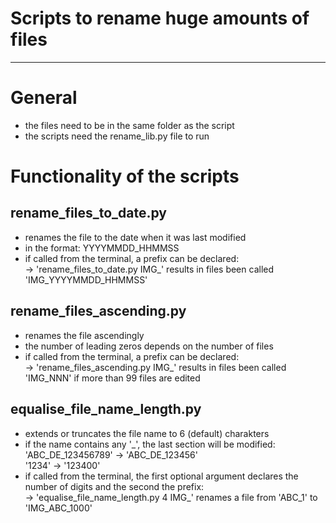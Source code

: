 # Scripts to rename huge amounts of files

---
# General
- the files need to be in the same folder as the script
- the scripts need the rename_lib.py file to run

# Functionality of the scripts
## rename_files_to_date.py
- renames the file to the date when it was last modified
- in the format: YYYYMMDD_HHMMSS
- if called from the terminal, a prefix can be declared:  
-> 'rename_files_to_date.py IMG_' results in files been called 'IMG_YYYYMMDD_HHMMSS'

## rename_files_ascending.py
- renames the file ascendingly
- the number of leading zeros depends on the number of files
- if called from the terminal, a prefix can be declared:  
-> 'rename_files_ascending.py IMG_' results in files been called 'IMG_NNN' if more than 99 files are edited

## equalise_file_name_length.py
- extends or truncates the file name to 6 (default) charakters
- if the name contains any '_', the last section will be modified:  
'ABC_DE_123456789' -> 'ABC_DE_123456'  
'1234' -> '123400'
- if called from the terminal, the first optional argument declares the number of digits and the second the prefix:  
-> 'equalise_file_name_length.py 4 IMG_' renames a file from 'ABC_1' to 'IMG_ABC_1000'
